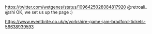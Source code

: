 https://twitter.com/wetgenes/status/1096425028084817920 @retroali_ @shi OK, we set us up the page :)

https://www.eventbrite.co.uk/e/yorkshire-game-jam-bradford-tickets-56638939593